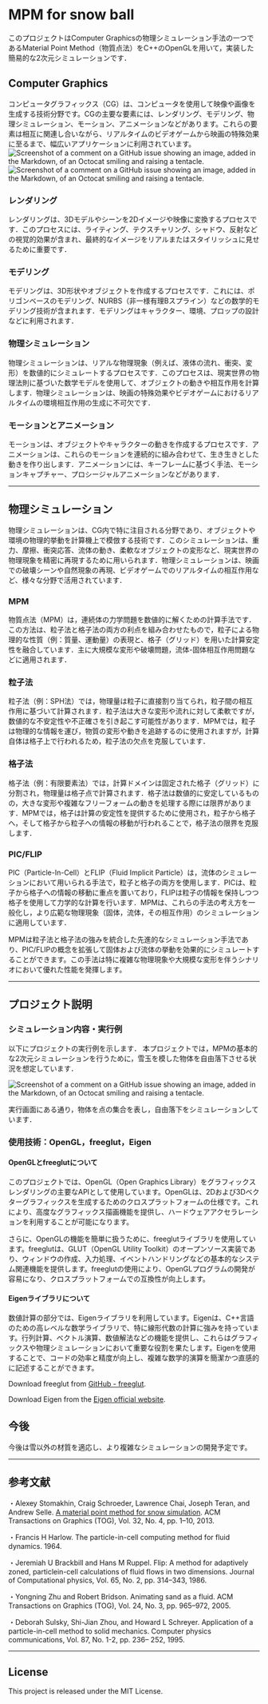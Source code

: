 # MPM for snow ball
このプロジェクトはComputer Graphicsの物理シミュレーション手法の一つであるMaterial Point Method（物質点法）をC++のOpenGLを用いて，実装した簡易的な2次元シミュレーションです．

## Computer Graphics
コンピュータグラフィックス（CG）は、コンピュータを使用して映像や画像を生成する技術分野です。CGの主要な要素には、レンダリング、モデリング、物理シミュレーション、モーション、アニメーションなどがあります。これらの要素は相互に関連し合いながら、リアルタイムのビデオゲームから映画の特殊効果に至るまで、幅広いアプリケーションに利用されています。
![Screenshot of a comment on a GitHub issue showing an image, added in the Markdown, of an Octocat smiling and raising a tentacle.](img/smoke.png)
![Screenshot of a comment on a GitHub issue showing an image, added in the Markdown, of an Octocat smiling and raising a tentacle.](img/fluid.png)

### レンダリング
レンダリングは、3Dモデルやシーンを2Dイメージや映像に変換するプロセスです．このプロセスには、ライティング、テクスチャリング、シャドウ、反射などの視覚的効果が含まれ、最終的なイメージをリアルまたはスタイリッシュに見せるために重要です．

### モデリング
モデリングは、3D形状やオブジェクトを作成するプロセスです．これには、ポリゴンベースのモデリング、NURBS（非一様有理Bスプライン）などの数学的モデリング技術が含まれます．モデリングはキャラクター、環境、プロップの設計などに利用されます．

### 物理シミュレーション
物理シミュレーションは、リアルな物理現象（例えば、液体の流れ、衝突、変形）を数値的にシミュレートするプロセスです．このプロセスは、現実世界の物理法則に基づいた数学モデルを使用して、オブジェクトの動きや相互作用を計算します．物理シミュレーションは、映画の特殊効果やビデオゲームにおけるリアルタイムの環境相互作用の生成に不可欠です．

### モーションとアニメーション
モーションは、オブジェクトやキャラクターの動きを作成するプロセスです．アニメーションは、これらのモーションを連続的に組み合わせて、生き生きとした動きを作り出します．アニメーションには、キーフレームに基づく手法、モーションキャプチャー、プロシージャルアニメーションなどがあります．

---
## 物理シミュレーション
物理シミュレーションは、CG内で特に注目される分野であり、オブジェクトや環境の物理的挙動を計算機上で模倣する技術です．このシミュレーションは、重力、摩擦、衝突応答、流体の動き、柔軟なオブジェクトの変形など、現実世界の物理現象を精密に再現するために用いられます．物理シミュレーションは、映画での破壊シーンや自然現象の再現、ビデオゲームでのリアルタイムの相互作用など、様々な分野で活用されています．

### MPM
物質点法（MPM）は，連続体の力学問題を数値的に解くための計算手法です．この方法は、粒子法と格子法の両方の利点を組み合わせたもので，粒子による物理的な性質（例：質量、運動量）の表現と、格子（グリッド）を用いた計算安定性を融合しています．主に大規模な変形や破壊問題，流体-固体相互作用問題などに適用されます．

### 粒子法
粒子法（例：SPH法）では，物理量は粒子に直接割り当てられ，粒子間の相互作用に基づいて計算されます．粒子法は大きな変形や流れに対して柔軟ですが，数値的な不安定性や不正確さを引き起こす可能性があります．MPMでは，粒子は物理的な情報を運び，物質の変形や動きを追跡するのに使用されますが，計算自体は格子上で行われるため，粒子法の欠点を克服しています．

### 格子法
格子法（例：有限要素法）では，計算ドメインは固定された格子（グリッド）に分割され，物理量は格子点で計算されます．格子法は数値的に安定しているものの，大きな変形や複雑なフリーフォームの動きを処理する際には限界があります．MPMでは，格子は計算の安定性を提供するために使用され，粒子から格子へ，そして格子から粒子への情報の移動が行われることで，格子法の限界を克服します．

### PIC/FLIP
PIC（Particle-In-Cell）とFLIP（Fluid Implicit Particle）は，流体のシミュレーションにおいて用いられる手法で，粒子と格子の両方を使用します．PICは、粒子から格子への情報の移動に重点を置いており，FLIPは粒子の情報を保持しつつ格子を使用して力学的な計算を行います．MPMは、これらの手法の考え方を一般化し，より広範な物理現象（固体，流体，その相互作用）のシミュレーションに適用しています．

MPMは粒子法と格子法の強みを統合した先進的なシミュレーション手法であり、PIC/FLIPの概念を拡張して固体および流体の挙動を効果的にシミュレートすることができます。この手法は特に複雑な物理現象や大規模な変形を伴うシナリオにおいて優れた性能を発揮します。

---

## プロジェクト説明

### シミュレーション内容・実行例
以下にプロジェクトの実行例を示します．
本プロジェクトでは，MPMの基本的な2次元シミュレーションを行うために，雪玉を模した物体を自由落下させる状況を想定しています．

![Screenshot of a comment on a GitHub issue showing an image, added in the Markdown, of an Octocat smiling and raising a tentacle.](img/result.jpg)

実行画面にある通り，物体を点の集合を表し，自由落下をシミュレーションしています．

### 使用技術：OpenGL，freeglut，Eigen
#### OpenGLとfreeglutについて
このプロジェクトでは、OpenGL（Open Graphics Library）をグラフィックスレンダリングの主要なAPIとして使用しています。OpenGLは、2Dおよび3Dベクターグラフィックスを生成するためのクロスプラットフォームの仕様です。これにより、高度なグラフィックス描画機能を提供し、ハードウェアアクセラレーションを利用することが可能になります。

さらに、OpenGLの機能を簡単に扱うために、freeglutライブラリを使用しています。freeglutは、GLUT（OpenGL Utility Toolkit）のオープンソース実装であり、ウィンドウの作成、入力処理、イベントハンドリングなどの基本的なシステム関連機能を提供します。freeglutの使用により、OpenGLプログラムの開発が容易になり、クロスプラットフォームでの互換性が向上します。

#### Eigenライブラリについて
数値計算の部分では、Eigenライブラリを利用しています。Eigenは、C++言語のための高レベルな数学ライブラリで、特に線形代数の計算に強みを持っています。行列計算、ベクトル演算、数値解法などの機能を提供し、これらはグラフィックスや物理シミュレーションにおいて重要な役割を果たします。Eigenを使用することで、コードの効率と精度が向上し、複雑な数学的演算を簡潔かつ直感的に記述することができます。

Download freeglut from [GitHub - freeglut](https://github.com/freeglut/freeglut).

Download Eigen from the [Eigen official website](https://eigen.tuxfamily.org/index.php?title=Main_Page).

## 今後
今後は雪以外の材質を適応し、より複雑なシミュレーションの開発予定です。

---

## 参考文献
・Alexey Stomakhin, Craig Schroeder, Lawrence Chai, Joseph Teran, and Andrew Selle. [A
material point method for snow simulation](https://dl.acm.org/doi/10.1145/2461912.2461948). ACM Transactions on Graphics (TOG), Vol. 32,
No. 4, pp. 1–10, 2013.

・Francis H Harlow. The particle-in-cell computing method for fluid dynamics. 1964.

・Jeremiah U Brackbill and Hans M Ruppel. Flip: A method for adaptively zoned, particlein-cell calculations of fluid flows in two dimensions. Journal of Computational physics,
Vol. 65, No. 2, pp. 314–343, 1986.

・Yongning Zhu and Robert Bridson. Animating sand as a fluid. ACM Transactions on
Graphics (TOG), Vol. 24, No. 3, pp. 965–972, 2005.

・Deborah Sulsky, Shi-Jian Zhou, and Howard L Schreyer. Application of a particle-in-cell
method to solid mechanics. Computer physics communications, Vol. 87, No. 1-2, pp. 236–
252, 1995.

---

## License
This project is released under the MIT License.
